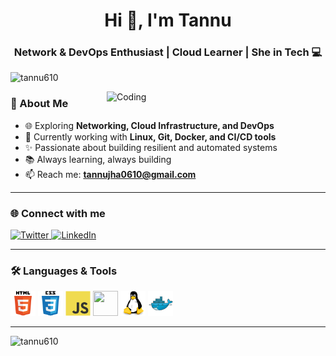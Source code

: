 <h1 align="center">Hi 👋, I'm Tannu</h1>
<h3 align="center">Network & DevOps Enthusiast | Cloud Learner | She in Tech 💻</h3>

<p align="left">
  <img src="https://komarev.com/ghpvc/?username=tannu610&label=Profile%20views&color=0e75b6&style=flat" alt="tannu610" />
</p>

<img align="right" alt="Coding" width="350" src="https://cdn.dribbble.com/users/2646423/screenshots/5507196/computer.gif" />

### 🚀 About Me

- 🌐 Exploring **Networking, Cloud Infrastructure, and DevOps**
- 🔧 Currently working with **Linux, Git, Docker, and CI/CD tools**
- ✨ Passionate about building resilient and automated systems
- 📚 Always learning, always building
- 📫 Reach me: **tannujha0610@gmail.com**

---

### 🌐 Connect with me

<p align="left">
  <a href="https://twitter.com/tannujha610" target="_blank">
    <img src="https://raw.githubusercontent.com/rahuldkjain/github-profile-readme-generator/master/src/images/icons/Social/twitter.svg" alt="Twitter" height="30" width="40" />
  </a>
  <a href="https://linkedin.com/in/tannu-jha-610" target="_blank">
    <img src="https://raw.githubusercontent.com/rahuldkjain/github-profile-readme-generator/master/src/images/icons/Social/linked-in-alt.svg" alt="LinkedIn" height="30" width="40" />
  </a>
</p>

---

### 🛠️ Languages & Tools

<p align="left">
  <a href="https://www.w3.org/html/" target="_blank"><img src="https://raw.githubusercontent.com/devicons/devicon/master/icons/html5/html5-original-wordmark.svg" width="40" height="40"/></a>
  <a href="https://www.w3schools.com/css/" target="_blank"><img src="https://raw.githubusercontent.com/devicons/devicon/master/icons/css3/css3-original-wordmark.svg" width="40" height="40"/></a>
  <a href="https://developer.mozilla.org/en-US/docs/Web/JavaScript" target="_blank"><img src="https://raw.githubusercontent.com/devicons/devicon/master/icons/javascript/javascript-original.svg" width="40" height="40"/></a>
  <a href="https://git-scm.com/" target="_blank"><img src="https://www.vectorlogo.zone/logos/git-scm/git-scm-icon.svg" width="40" height="40"/></a>
  <a href="https://www.linux.org/" target="_blank"><img src="https://raw.githubusercontent.com/devicons/devicon/master/icons/linux/linux-original.svg" width="40" height="40"/></a>
  <a href="https://www.docker.com/" target="_blank"><img src="https://raw.githubusercontent.com/devicons/devicon/master/icons/docker/docker-original.svg" width="40" height="40"/></a>
</p>

---

<p><img align="left" src="https://github-readme-stats.vercel.app/api/top-langs?username=tannu610&show_icons=true&locale=en&layout=compact" alt="tannu610" /></p>
